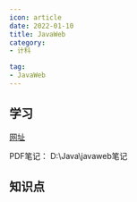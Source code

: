 ```yaml
---
icon: article
date: 2022-01-10
title: JavaWeb
category:
- 计科

tag:
- JavaWeb
---
```


## 学习

[网址](https://www.bilibili.com/video/BV12J411M7Sj?p=4&spm_id_from=pageDriver&vd_source=3ec975651088fba288a277c53f0bcc77)

PDF笔记： D:\Java\javaweb笔记



## 知识点